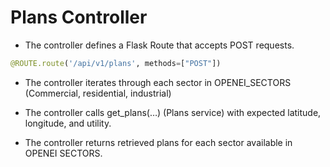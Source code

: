 # Plans Controller

-	The controller defines a Flask Route that accepts POST requests.

```python
@ROUTE.route('/api/v1/plans', methods=["POST"])
```
-	The controller iterates through each sector in OPENEI_SECTORS (Commercial, residential, industrial)

-	The controller calls get_plans(…)  (Plans service) with expected latitude, longitude, and utility.

-	The controller returns retrieved plans for each sector available in OPENEI SECTORS.
